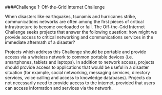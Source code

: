 ####Challenge 1: Off-the-Grid Internet Challenge

When disasters like earthquakes, tsunamis and hurricanes strike, communications networks are often among the first pieces of critical infrastructure to become overloaded or fail. The Off-the-Grid Internet Challenge seeks projects that answer the following question: how might we provide access to critical networking and communications services in the immediate aftermath of a disaster?

Projects which address this Challenge should be portable and provide access via a wireless network to common portable devices (i.e. smartphones, tablets and laptops). In addition to network access, projects should provide access to applications that would be useful in a disaster situation (for example, social networking, messaging services, directory services, voice calling and access to knowledge databases). Projects do not necessarily need to provide access to the internet, provided that users can access information and services via the network.
